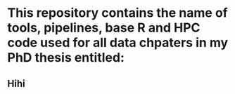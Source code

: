 # This repository contains the name of tools, pipelines, base R and HPC code used for all data chpaters in my PhD thesis entitled:

## Hihi
